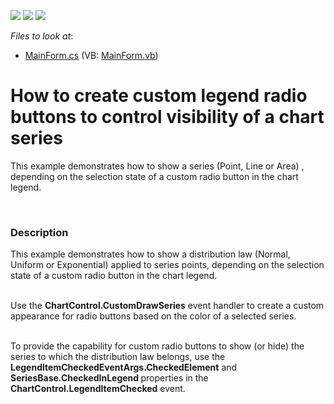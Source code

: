 <!-- default badges list -->
![](https://img.shields.io/endpoint?url=https://codecentral.devexpress.com/api/v1/VersionRange/128574134/13.2.5%2B)
[![](https://img.shields.io/badge/Open_in_DevExpress_Support_Center-FF7200?style=flat-square&logo=DevExpress&logoColor=white)](https://supportcenter.devexpress.com/ticket/details/E4951)
[![](https://img.shields.io/badge/📖_How_to_use_DevExpress_Examples-e9f6fc?style=flat-square)](https://docs.devexpress.com/GeneralInformation/403183)
<!-- default badges end -->
<!-- default file list -->
*Files to look at*:

* [MainForm.cs](./CS/MainForm.cs) (VB: [MainForm.vb](./VB/MainForm.vb))
<!-- default file list end -->
# How to create custom legend radio buttons to control visibility of a chart series


<p>This example demonstrates how to show a series (Point, Line or Area) , depending on the selection state of a custom radio button in the chart legend. </p><br />



<h3>Description</h3>

<p>This example demonstrates how to show a distribution law (Normal, Uniform or Exponential) applied to series points, depending on the selection state of a custom radio button in the chart legend. </p><p><br />
Use the <strong>ChartControl.CustomDrawSeries</strong> event handler to create a custom appearance for radio buttons based on the color of a selected series.  </p><p><br />
To provide the capability for custom radio buttons to show (or hide) the series to which the distribution law belongs, use the<strong> LegendItemCheckedEventArgs.CheckedElement</strong> and <strong>SeriesBase.CheckedInLegend </strong>properties in the <strong>ChartControl.LegendItemChecked</strong> event.  </p>

<br/>


